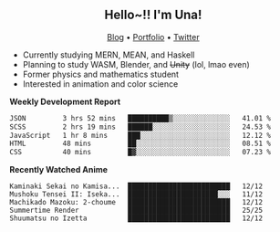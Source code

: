 <h2 align="center">
  Hello~!! I'm Una!
</h2>

<p align="center">
  <a href="https://anarchy.website/">Blog</a> &bull;
  <a href="https://una-ada.github.io/">Portfolio</a> &bull;
  <a href="https://twitter.com/xn__z7x">Twitter</a>
</p>

- Currently studying MERN, MEAN, and Haskell
- Planning to study WASM, Blender, and ~~Unity~~ (lol, lmao even)
- Former physics and mathematics student
- Interested in animation and color science

**Weekly Development Report**

<!--START_SECTION:waka-->

```txt
JSON         3 hrs 52 mins   ██████████▒░░░░░░░░░░░░░░   41.01 %
SCSS         2 hrs 19 mins   ██████░░░░░░░░░░░░░░░░░░░   24.53 %
JavaScript   1 hr 8 mins     ███░░░░░░░░░░░░░░░░░░░░░░   12.12 %
HTML         48 mins         ██░░░░░░░░░░░░░░░░░░░░░░░   08.51 %
CSS          40 mins         █▓░░░░░░░░░░░░░░░░░░░░░░░   07.23 %
```

<!--END_SECTION:waka-->

**Recently Watched Anime**

<!-- RECENT-ANIME:START -->

    Kaminaki Sekai no Kamisa...  █████████████████████████   12/12
    Mushoku Tensei II: Iseka...  ██████████████████████░░░   11/12
    Machikado Mazoku: 2-choume   █████████████████████████   12/12
    Summertime Render            █████████████████████████   25/25
    Shuumatsu no Izetta          █████████████████████████   12/12
<!-- RECENT-ANIME:END -->
